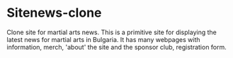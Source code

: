 # Sitenews-clone
Clone site for martial arts news.
This is a primitive site for displaying the latest news for martial arts in Bulgaria. It has many webpages with information, merch, 'about' the site and the sponsor club, registration form.
